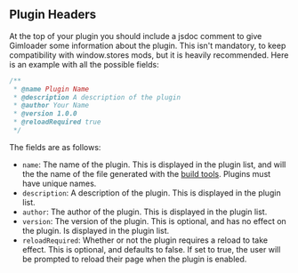 ## Plugin Headers

At the top of your plugin you should include a jsdoc comment to give Gimloader some information about the plugin. This isn't mandatory, to keep compatibility with window.stores mods, but it is heavily recommended. Here is an example with all the possible fields:

```javascript
/**
 * @name Plugin Name
 * @description A description of the plugin
 * @author Your Name
 * @version 1.0.0
 * @reloadRequired true
 */
```

The fields are as follows:

- `name`: The name of the plugin. This is displayed in the plugin list, and will the the name of the file generated with the [build tools](./buildTools.md). Plugins must have unique names.
- `description`: A description of the plugin. This is displayed in the plugin list.
- `author`: The author of the plugin. This is displayed in the plugin list.
- `version`: The version of the plugin. This is optional, and has no effect on the plugin. Is displayed in the plugin list.
- `reloadRequired`: Whether or not the plugin requires a reload to take effect. This is optional, and defaults to false. If set to true, the user will be prompted to reload their page when the plugin is enabled.